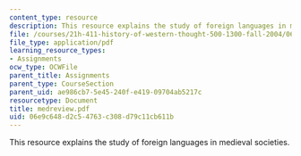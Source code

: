 ```yaml
---
content_type: resource
description: This resource explains the study of foreign languages in medieval societies.
file: /courses/21h-411-history-of-western-thought-500-1300-fall-2004/06e9c648d2c54763c308d79c11cb611b_medreview.pdf
file_type: application/pdf
learning_resource_types:
- Assignments
ocw_type: OCWFile
parent_title: Assignments
parent_type: CourseSection
parent_uid: ae986cb7-5e45-240f-e419-09704ab5217c
resourcetype: Document
title: medreview.pdf
uid: 06e9c648-d2c5-4763-c308-d79c11cb611b
---
```

This resource explains the study of foreign languages in medieval societies.

